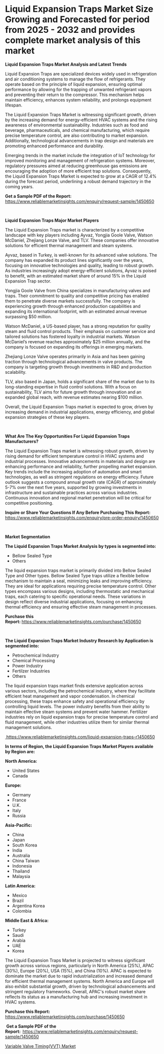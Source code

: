 <p><h1>Liquid Expansion Traps Market Size Growing and Forecasted for period from 2025 - 2032 and provides complete market analysis of this market</h1></p><p><strong>Liquid Expansion Traps Market Analysis and Latest Trends</strong></p>
<p><p>Liquid Expansion Traps are specialized devices widely used in refrigeration and air conditioning systems to manage the flow of refrigerants. They operate based on the principle of liquid expansion, ensuring optimal performance by allowing for the trapping of unwanted refrigerant vapors and preventing their return to the compressor. This mechanism helps maintain efficiency, enhances system reliability, and prolongs equipment lifespan.</p><p>The Liquid Expansion Traps Market is witnessing significant growth, driven by the increasing demand for energy-efficient HVAC systems and the rising awareness of environmental sustainability. Industries such as food and beverage, pharmaceuticals, and chemical manufacturing, which require precise temperature control, are also contributing to market expansion. Additionally, technological advancements in trap design and materials are promoting enhanced performance and durability.</p><p>Emerging trends in the market include the integration of IoT technology for improved monitoring and management of refrigeration systems. Moreover, regulatory pressures aimed at reducing greenhouse gas emissions are encouraging the adoption of more efficient trap solutions. Consequently, the Liquid Expansion Traps Market is expected to grow at a CAGR of 12.4% during the forecast period, underlining a robust demand trajectory in the coming years.</p></p>
<p><strong>Get a Sample PDF of the Report:&nbsp;</strong> <a href="https://www.reliablemarketinsights.com/enquiry/request-sample/1450650?utm_campaign=1166&utm_medium=2&utm_source=Github&utm_content=ia&utm_term=11042025&utm_id=liquid-expansion-traps">https://www.reliablemarketinsights.com/enquiry/request-sample/1450650</a></p>
<p>&nbsp;</p>
<p><strong>Liquid Expansion Traps Major Market Players</strong></p>
<p><p>The Liquid Expansion Traps market is characterized by a competitive landscape with key players including Ayvaz, Yongjia Goole Valve, Watson McDaniel, Zhejiang Lonze Valve, and TLV. These companies offer innovative solutions for efficient thermal management and steam systems.</p><p>Ayvaz, based in Turkey, is well-known for its advanced valve solutions. The company has expanded its product lines significantly over the years, focusing on innovative technologies and quality, leading to robust growth. As industries increasingly adopt energy-efficient solutions, Ayvaz is poised to benefit, with an estimated market share of around 15% in the Liquid Expansion Trap sector.</p><p>Yongjia Goole Valve from China specializes in manufacturing valves and traps. Their commitment to quality and competitive pricing has enabled them to penetrate diverse markets successfully. The company is experiencing growth through enhanced production capabilities and expanding its international footprint, with an estimated annual revenue surpassing $50 million.</p><p>Watson McDaniel, a US-based player, has a strong reputation for quality steam and fluid control products. Their emphasis on customer service and tailored solutions has fostered loyalty in industrial markets. Watson McDaniel’s revenue reaches approximately $25 million annually, and the company is focused on expanding its offerings in emerging markets.</p><p>Zhejiang Lonze Valve operates primarily in Asia and has been gaining traction through technological advancements in valve products. The company is targeting growth through investments in R&D and production scalability.</p><p>TLV, also based in Japan, holds a significant share of the market due to its long-standing expertise in fluid control solutions. With a focus on sustainability, TLV aims for future growth through innovation and an expanded global reach, with revenue estimates nearing $100 million.</p><p>Overall, the Liquid Expansion Traps market is expected to grow, driven by increasing demand in industrial applications, energy efficiency, and global expansion strategies of these key players.</p></p>
<p>&nbsp;</p>
<p><strong>What Are The Key Opportunities For Liquid Expansion Traps Manufacturers?</strong></p>
<p><p>The Liquid Expansion Traps market is witnessing robust growth, driven by rising demand for efficient temperature control in HVAC systems and industrial processes. Innovative advancements in materials and design are enhancing performance and reliability, further propelling market expansion. Key trends include the increasing adoption of automation and smart technologies, as well as stringent regulations on energy efficiency. Future outlook suggests a compound annual growth rate (CAGR) of approximately 5-7% over the next five years, supported by growing investments in infrastructure and sustainable practices across various industries. Continuous innovation and regional market penetration will be critical for competitive positioning.</p></p>
<p><strong>Inquire or Share Your Questions If Any Before Purchasing This Report:</strong> <a href="https://www.reliablemarketinsights.com/enquiry/pre-order-enquiry/1450650?utm_campaign=1166&utm_medium=2&utm_source=Github&utm_content=ia&utm_term=11042025&utm_id=liquid-expansion-traps">https://www.reliablemarketinsights.com/enquiry/pre-order-enquiry/1450650</a></p>
<p>&nbsp;</p>
<p><strong>Market Segmentation</strong></p>
<p><strong>The Liquid Expansion Traps Market Analysis by types is segmented into:</strong></p>
<p><ul><li>Bellow Sealed Type</li><li>Others</li></ul></p>
<p><p>The liquid expansion traps market is primarily divided into Bellow Sealed Type and Other types. Bellow Sealed Type traps utilize a flexible bellow mechanism to maintain a seal, minimizing leaks and improving efficiency. They are ideal for applications requiring precise temperature control. Other types encompass various designs, including thermostatic and mechanical traps, each catering to specific operational needs. These variations in design reflect diverse industrial applications, focusing on enhancing thermal efficiency and ensuring effective steam management in processes.</p></p>
<p><strong>Purchase this Report:&nbsp;</strong><a href="https://www.reliablemarketinsights.com/purchase/1450650?utm_campaign=1166&utm_medium=2&utm_source=Github&utm_content=ia&utm_term=11042025&utm_id=liquid-expansion-traps">https://www.reliablemarketinsights.com/purchase/1450650</a></p>
<p>&nbsp;</p>
<p><strong>The Liquid Expansion Traps Market Industry Research by Application is segmented into:</strong></p>
<p><ul><li>Petrochemical Industry</li><li>Chemical Processing</li><li>Power Industry</li><li>Fertilzer Industries</li><li>Others</li></ul></p>
<p><p>The liquid expansion traps market finds extensive application across various sectors, including the petrochemical industry, where they facilitate efficient heat management and vapor condensation. In chemical processing, these traps enhance safety and operational efficiency by controlling liquid levels. The power industry benefits from their ability to maintain effective steam systems and prevent water hammer. Fertilizer industries rely on liquid expansion traps for precise temperature control and fluid management, while other industries utilize them for similar thermal management solutions.</p></p>
<p><a href="https://www.reliablemarketinsights.com/liquid-expansion-traps-r1450650?utm_campaign=1166&utm_medium=2&utm_source=Github&utm_content=ia&utm_term=11042025&utm_id=liquid-expansion-traps">&nbsp;https://www.reliablemarketinsights.com/liquid-expansion-traps-r1450650</a></p>
<p><strong>In terms of Region, the Liquid Expansion Traps Market Players available by Region are:</strong></p>
<p>
    <p> <strong> North America: </strong>
        <ul>
            <li>United States</li>
            <li>Canada</li>
        </ul>
        </p> 
    <p> <strong> Europe: </strong>
        <ul>
            <li>Germany</li>
            <li>France</li>
            <li>U.K.</li>
            <li>Italy</li>
            <li>Russia</li>
        </ul>
        </p> 
    <p> <strong> Asia-Pacific: </strong>
        <ul>
            <li>China</li>
            <li>Japan</li>
            <li>South Korea</li>
            <li>India</li>
            <li>Australia</li>
            <li>China Taiwan</li>
            <li>Indonesia</li>
            <li>Thailand</li>
            <li>Malaysia</li>
        </ul>
        </p> 
    <p> <strong> Latin America: </strong>
        <ul>
            <li>Mexico</li>
            <li>Brazil</li>
            <li>Argentina Korea</li>
            <li>Colombia</li>
        </ul>
        </p> 
    <p> <strong> Middle East & Africa: </strong>
        <ul>
            <li>Turkey</li>
            <li>Saudi</li>
            <li>Arabia</li>
            <li>UAE</li>
            <li>Korea</li>
        </ul>
    </p>
    </p>
<p><p>The Liquid Expansion Traps Market is projected to witness significant growth across various regions, particularly in North America (25%), APAC (30%), Europe (20%), USA (15%), and China (10%). APAC is expected to dominate the market due to rapid industrialization and increased demand for efficient thermal management systems. North America and Europe will also exhibit substantial growth, driven by technological advancements and stringent regulatory frameworks. Overall, APAC's robust market share reflects its status as a manufacturing hub and increasing investment in HVAC systems.</p></p>
<p><strong>Purchase this Report: </strong><a href="https://www.reliablemarketinsights.com/purchase/1450650?utm_campaign=1166&utm_medium=2&utm_source=Github&utm_content=ia&utm_term=11042025&utm_id=liquid-expansion-traps">https://www.reliablemarketinsights.com/purchase/1450650</a></p>
<p>&nbsp;<strong>Get a Sample PDF of the Report:&nbsp;&nbsp;</strong><a href="https://www.reliablemarketinsights.com/enquiry/request-sample/1450650?utm_campaign=1166&utm_medium=2&utm_source=Github&utm_content=ia&utm_term=11042025&utm_id=liquid-expansion-traps">https://www.reliablemarketinsights.com/enquiry/request-sample/1450650</a></p>
<p><strong></strong></p>
<p><p><a href="https://github.com/luhleickov/Market-Research-Report-List-1/blob/main/variable-valve-timingvvt-market.md?utm_campaign=1166&utm_medium=2&utm_source=Github&utm_content=ia&utm_term=11042025&utm_id=liquid-expansion-traps">Variable Valve Timing(VVT) Market</a></p></p>